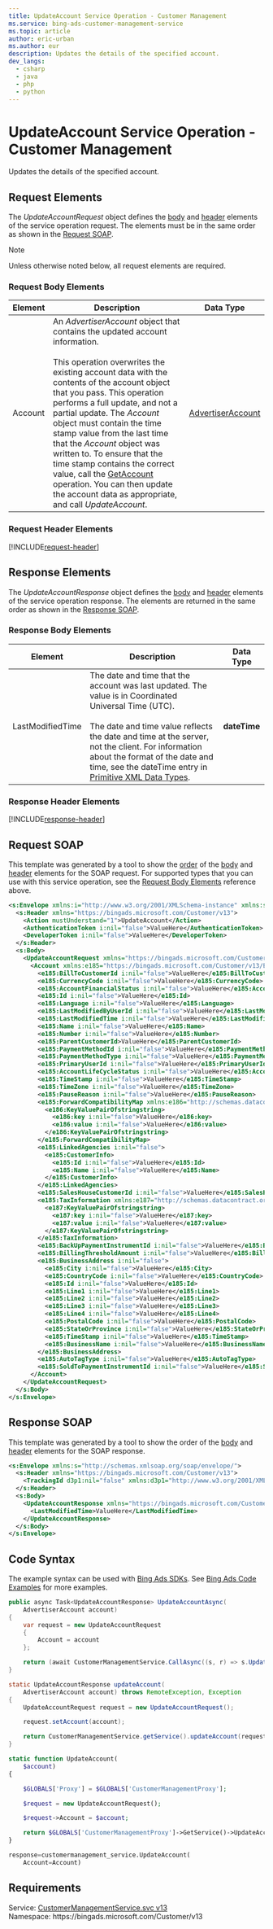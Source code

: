 ```yaml
---
title: UpdateAccount Service Operation - Customer Management
ms.service: bing-ads-customer-management-service
ms.topic: article
author: eric-urban
ms.author: eur
description: Updates the details of the specified account.
dev_langs: 
  - csharp
  - java
  - php
  - python
---
```

# UpdateAccount Service Operation - Customer Management
Updates the details of the specified account.

## <a name="request"></a>Request Elements
The *UpdateAccountRequest* object defines the [body](#request-body) and [header](#request-header) elements of the service operation request. The elements must be in the same order as shown in the [Request SOAP](#request-soap). 

> [!NOTE]
> Unless otherwise noted below, all request elements are required.

### <a name="request-body"></a>Request Body Elements

|Element|Description|Data Type|
|-----------|---------------|-------------|
|<a name="account"></a>Account|An *AdvertiserAccount* object that contains the updated account information.<br/><br/>This operation overwrites the existing account data with the contents of the account object that you pass. This operation performs a full update, and not a partial update. The *Account* object must contain the time stamp value from the last time that the *Account* object was written to. To ensure that the time stamp contains the correct value, call the [GetAccount](getaccount.md) operation. You can then update the account data as appropriate, and call *UpdateAccount*.|[AdvertiserAccount](advertiseraccount.md)|

### <a name="request-header"></a>Request Header Elements
[!INCLUDE[request-header](./includes/request-header.md)]

## <a name="response"></a>Response Elements
The *UpdateAccountResponse* object defines the [body](#response-body) and [header](#response-header) elements of the service operation response. The elements are returned in the same order as shown in the [Response SOAP](#response-soap).

### <a name="response-body"></a>Response Body Elements

|Element|Description|Data Type|
|-----------|---------------|-------------|
|<a name="lastmodifiedtime"></a>LastModifiedTime|The date and time that the account was last updated. The value is in Coordinated Universal Time (UTC).<br/><br/>The date and time value reflects the date and time at the server, not the client. For information about the format of the date and time, see the dateTime entry in [Primitive XML Data Types](https://go.microsoft.com/fwlink/?linkid=859198).|**dateTime**|

### <a name="response-header"></a>Response Header Elements
[!INCLUDE[response-header](./includes/response-header.md)]

## <a name="request-soap"></a>Request SOAP
This template was generated by a tool to show the [order](../guides/services-protocol.md#element-order) of the [body](#request-body) and [header](#request-header) elements for the SOAP request. For supported types that you can use with this service operation, see the [Request Body Elements](#request-header) reference above.

```xml
<s:Envelope xmlns:i="http://www.w3.org/2001/XMLSchema-instance" xmlns:s="http://schemas.xmlsoap.org/soap/envelope/">
  <s:Header xmlns="https://bingads.microsoft.com/Customer/v13">
    <Action mustUnderstand="1">UpdateAccount</Action>
    <AuthenticationToken i:nil="false">ValueHere</AuthenticationToken>
    <DeveloperToken i:nil="false">ValueHere</DeveloperToken>
  </s:Header>
  <s:Body>
    <UpdateAccountRequest xmlns="https://bingads.microsoft.com/Customer/v13">
      <Account xmlns:e185="https://bingads.microsoft.com/Customer/v13/Entities" i:nil="false">
        <e185:BillToCustomerId i:nil="false">ValueHere</e185:BillToCustomerId>
        <e185:CurrencyCode i:nil="false">ValueHere</e185:CurrencyCode>
        <e185:AccountFinancialStatus i:nil="false">ValueHere</e185:AccountFinancialStatus>
        <e185:Id i:nil="false">ValueHere</e185:Id>
        <e185:Language i:nil="false">ValueHere</e185:Language>
        <e185:LastModifiedByUserId i:nil="false">ValueHere</e185:LastModifiedByUserId>
        <e185:LastModifiedTime i:nil="false">ValueHere</e185:LastModifiedTime>
        <e185:Name i:nil="false">ValueHere</e185:Name>
        <e185:Number i:nil="false">ValueHere</e185:Number>
        <e185:ParentCustomerId>ValueHere</e185:ParentCustomerId>
        <e185:PaymentMethodId i:nil="false">ValueHere</e185:PaymentMethodId>
        <e185:PaymentMethodType i:nil="false">ValueHere</e185:PaymentMethodType>
        <e185:PrimaryUserId i:nil="false">ValueHere</e185:PrimaryUserId>
        <e185:AccountLifeCycleStatus i:nil="false">ValueHere</e185:AccountLifeCycleStatus>
        <e185:TimeStamp i:nil="false">ValueHere</e185:TimeStamp>
        <e185:TimeZone i:nil="false">ValueHere</e185:TimeZone>
        <e185:PauseReason i:nil="false">ValueHere</e185:PauseReason>
        <e185:ForwardCompatibilityMap xmlns:e186="http://schemas.datacontract.org/2004/07/System.Collections.Generic" i:nil="false">
          <e186:KeyValuePairOfstringstring>
            <e186:key i:nil="false">ValueHere</e186:key>
            <e186:value i:nil="false">ValueHere</e186:value>
          </e186:KeyValuePairOfstringstring>
        </e185:ForwardCompatibilityMap>
        <e185:LinkedAgencies i:nil="false">
          <e185:CustomerInfo>
            <e185:Id i:nil="false">ValueHere</e185:Id>
            <e185:Name i:nil="false">ValueHere</e185:Name>
          </e185:CustomerInfo>
        </e185:LinkedAgencies>
        <e185:SalesHouseCustomerId i:nil="false">ValueHere</e185:SalesHouseCustomerId>
        <e185:TaxInformation xmlns:e187="http://schemas.datacontract.org/2004/07/System.Collections.Generic" i:nil="false">
          <e187:KeyValuePairOfstringstring>
            <e187:key i:nil="false">ValueHere</e187:key>
            <e187:value i:nil="false">ValueHere</e187:value>
          </e187:KeyValuePairOfstringstring>
        </e185:TaxInformation>
        <e185:BackUpPaymentInstrumentId i:nil="false">ValueHere</e185:BackUpPaymentInstrumentId>
        <e185:BillingThresholdAmount i:nil="false">ValueHere</e185:BillingThresholdAmount>
        <e185:BusinessAddress i:nil="false">
          <e185:City i:nil="false">ValueHere</e185:City>
          <e185:CountryCode i:nil="false">ValueHere</e185:CountryCode>
          <e185:Id i:nil="false">ValueHere</e185:Id>
          <e185:Line1 i:nil="false">ValueHere</e185:Line1>
          <e185:Line2 i:nil="false">ValueHere</e185:Line2>
          <e185:Line3 i:nil="false">ValueHere</e185:Line3>
          <e185:Line4 i:nil="false">ValueHere</e185:Line4>
          <e185:PostalCode i:nil="false">ValueHere</e185:PostalCode>
          <e185:StateOrProvince i:nil="false">ValueHere</e185:StateOrProvince>
          <e185:TimeStamp i:nil="false">ValueHere</e185:TimeStamp>
          <e185:BusinessName i:nil="false">ValueHere</e185:BusinessName>
        </e185:BusinessAddress>
        <e185:AutoTagType i:nil="false">ValueHere</e185:AutoTagType>
        <e185:SoldToPaymentInstrumentId i:nil="false">ValueHere</e185:SoldToPaymentInstrumentId>
      </Account>
    </UpdateAccountRequest>
  </s:Body>
</s:Envelope>
```

## <a name="response-soap"></a>Response SOAP
This template was generated by a tool to show the order of the [body](#response-body) and [header](#response-header) elements for the SOAP response.

```xml
<s:Envelope xmlns:s="http://schemas.xmlsoap.org/soap/envelope/">
  <s:Header xmlns="https://bingads.microsoft.com/Customer/v13">
    <TrackingId d3p1:nil="false" xmlns:d3p1="http://www.w3.org/2001/XMLSchema-instance">ValueHere</TrackingId>
  </s:Header>
  <s:Body>
    <UpdateAccountResponse xmlns="https://bingads.microsoft.com/Customer/v13">
      <LastModifiedTime>ValueHere</LastModifiedTime>
    </UpdateAccountResponse>
  </s:Body>
</s:Envelope>
```

## <a name="example"></a>Code Syntax
The example syntax can be used with [Bing Ads SDKs](../guides/client-libraries.md). See [Bing Ads Code Examples](../guides/code-examples.md) for more examples.
```csharp
public async Task<UpdateAccountResponse> UpdateAccountAsync(
	AdvertiserAccount account)
{
	var request = new UpdateAccountRequest
	{
		Account = account
	};

	return (await CustomerManagementService.CallAsync((s, r) => s.UpdateAccountAsync(r), request));
}
```
```java
static UpdateAccountResponse updateAccount(
	AdvertiserAccount account) throws RemoteException, Exception
{
	UpdateAccountRequest request = new UpdateAccountRequest();

	request.setAccount(account);

	return CustomerManagementService.getService().updateAccount(request);
}
```
```php
static function UpdateAccount(
	$account)
{

	$GLOBALS['Proxy'] = $GLOBALS['CustomerManagementProxy'];

	$request = new UpdateAccountRequest();

	$request->Account = $account;

	return $GLOBALS['CustomerManagementProxy']->GetService()->UpdateAccount($request);
}
```
```python
response=customermanagement_service.UpdateAccount(
	Account=Account)
```

## Requirements
Service: [CustomerManagementService.svc v13](https://clientcenter.api.bingads.microsoft.com/Api/CustomerManagement/v13/CustomerManagementService.svc)  
Namespace: https\://bingads.microsoft.com/Customer/v13  

